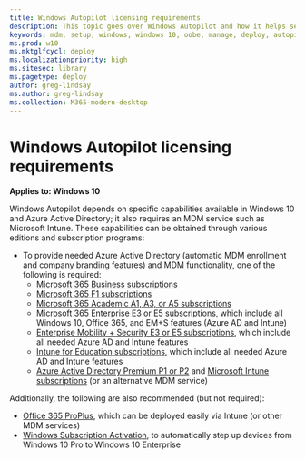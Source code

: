 ```yaml
---
title: Windows Autopilot licensing requirements
description: This topic goes over Windows Autopilot and how it helps setup OOBE Windows 10 devices.
keywords: mdm, setup, windows, windows 10, oobe, manage, deploy, autopilot, ztd, zero-touch, partner, msfb, intune
ms.prod: w10
ms.mktglfcycl: deploy
ms.localizationpriority: high
ms.sitesec: library
ms.pagetype: deploy
author: greg-lindsay
ms.author: greg-lindsay
ms.collection: M365-modern-desktop
---
```


# Windows Autopilot licensing requirements

**Applies to: Windows 10**

Windows Autopilot depends on specific capabilities available in Windows 10 and Azure Active Directory; it also requires an MDM service such as Microsoft Intune. These capabilities can be obtained through various editions and subscription programs:

-   To provide needed Azure Active Directory (automatic MDM enrollment and company branding features) and MDM functionality, one of the following is required:
    -   [Microsoft 365 Business subscriptions](https://www.microsoft.com/en-us/microsoft-365/business)
    -   [Microsoft 365 F1 subscriptions](https://www.microsoft.com/en-us/microsoft-365/enterprise/firstline)
    -   [Microsoft 365 Academic A1, A3, or A5 subscriptions](https://www.microsoft.com/en-us/education/buy-license/microsoft365/default.aspx)
    -   [Microsoft 365 Enterprise E3 or E5 subscriptions](https://www.microsoft.com/en-us/microsoft-365/enterprise), which include all Windows 10, Office 365, and EM+S features (Azure AD and Intune)
    -   [Enterprise Mobility + Security E3 or E5 subscriptions](https://www.microsoft.com/en-us/cloud-platform/enterprise-mobility-security), which include all needed Azure AD and Intune features
    -   [Intune for Education subscriptions](https://docs.microsoft.com/en-us/intune-education/what-is-intune-for-education), which include all needed Azure AD and Intune features
    -   [Azure Active Directory Premium P1 or P2](https://azure.microsoft.com/en-us/services/active-directory/) and [Microsoft Intune subscriptions](https://www.microsoft.com/en-us/cloud-platform/microsoft-intune) (or an alternative MDM service)

Additionally, the following are also recommended (but not required):
-   [Office 365 ProPlus](https://www.microsoft.com/en-us/p/office-365-proplus/CFQ7TTC0K8R0), which can be deployed easily via Intune (or other MDM services)
-   [Windows Subscription Activation](https://docs.microsoft.com/windows/deployment/windows-10-enterprise-subscription-activation), to automatically step up devices from Windows 10 Pro to Windows 10 Enterprise

